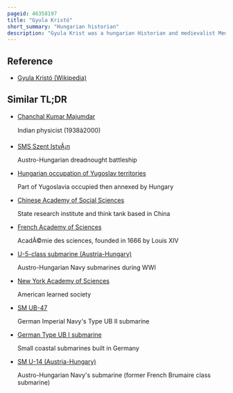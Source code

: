 ```yaml
---
pageid: 46358197
title: "Gyula Kristó"
short_summary: "Hungarian historian"
description: "Gyula Krist was a hungarian Historian and medievalist Member of the hungarian Academy of Sciences."
---
```


## Reference

- [Gyula Kristó (Wikipedia)](https://en.wikipedia.org/?curid=46358197)

## Similar TL;DR

- [Chanchal Kumar Majumdar](/tldr/en/chanchal-kumar-majumdar)

  Indian physicist (1938â2000)

- [SMS Szent IstvÃ¡n](/tldr/en/sms-szent-istvan)

  Austro-Hungarian dreadnought battleship

- [Hungarian occupation of Yugoslav territories](/tldr/en/hungarian-occupation-of-yugoslav-territories)

  Part of Yugoslavia occupied then annexed by Hungary

- [Chinese Academy of Social Sciences](/tldr/en/chinese-academy-of-social-sciences)

  State research institute and think tank based in China

- [French Academy of Sciences](/tldr/en/french-academy-of-sciences)

  AcadÃ©mie des sciences, founded in 1666 by Louis XIV

- [U-5-class submarine (Austria-Hungary)](/tldr/en/u-5-class-submarine-austria-hungary)

  Austro-Hungarian Navy submarines during WWI

- [New York Academy of Sciences](/tldr/en/new-york-academy-of-sciences)

  American learned society

- [SM UB-47](/tldr/en/sm-ub-47)

  German Imperial Navy's Type UB II submarine

- [German Type UB I submarine](/tldr/en/german-type-ub-i-submarine)

  Small coastal submarines built in Germany

- [SM U-14 (Austria-Hungary)](/tldr/en/sm-u-14-austria-hungary)

  Austro-Hungarian Navy's submarine (former French Brumaire class submarine)
